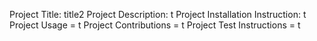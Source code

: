 Project Title: title2
Project Description: t
Project Installation Instruction: t
Project Usage = t
Project Contributions = t
Project Test Instructions = t
